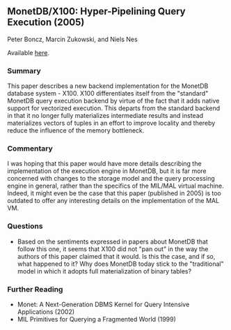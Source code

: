 ## MonetDB/X100: Hyper-Pipelining Query Execution (2005)

Peter Boncz, Marcin Zukowski, and Niels Nes

Available [here](https://15721.courses.cs.cmu.edu/spring2018/papers/18-execution/boncz-cidr2005.pdf).

### Summary

This paper describes a new backend implementation for the MonetDB database system - X100. X100 differentiates itself from the "standard" MonetDB query execution backend by virtue of the fact that it adds native support for vectorized execution. This departs from the standard backend in that it no longer fully materializes intermediate results and instead materializes vectors of tuples in an effort to improve locality and thereby reduce the influence of the memory bottleneck.

### Commentary

I was hoping that this paper would have more details describing the implementation of the execution engine in MonetDB, but it is far more concerned with changes to the storage model and the query processing engine in general, rather than the specifics of the MIL/MAL virtual machine. Indeed, it might even be the case that this paper (published in 2005) is too outdated to offer any interesting details on the implementation of the MAL VM.

### Questions

- Based on the sentiments expressed in papers about MonetDB that follow this one, it seems that X100 did not "pan out" in the way the authors of this paper claimed that it would. Is this the case, and if so, what happened to it? Why does MonetDB today stick to the "traditional" model in which it adopts full materialization of binary tables?

### Further Reading

- Monet: A Next-Generation DBMS Kernel for Query Intensive Applications (2002)
- MIL Primitives for Querying a Fragmented World (1999)

